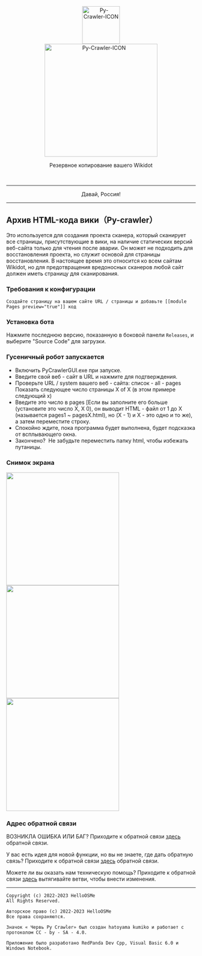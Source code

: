 <div class="center" align="center">
  <a href="#">
    <img alt="Py-Crawler-ICON" src="https://helloosdisk.wikidot.com/local--files/file:github/Pyc" width="100px">
  </a><br/>
  <img alt="Py-Crawler-ICON" src="https://helloosdisk.wikidot.com/local--files/file:github/pyctext.png" width="300px">
  <p>Резервное копирование вашего Wikidot</p>
  <img alt="" src="https://img.shields.io/github/license/HelloOSMe/Py-crawler">&nbsp;&nbsp;<img alt="" src="https://img.shields.io/github/v/release/HelloOSMe/Py-Crawler?include_prereleases">&nbsp;&nbsp;<img alt="" src="https://img.shields.io/github/stars/HelloOSMe/Py-crawler">
</div>

-----------
<p align="center">Давай, Россия!</p>
 
----------
## Архив HTML-кода вики（Py-crawler）

Это используется для создания проекта сканера, который сканирует все страницы, присутствующие в вики, на наличие статических версий веб-сайта только для чтения после аварии. Он может не подходить для восстановления проекта, но служит основой для страницы восстановления.
В настоящее время это относится ко всем сайтам Wikidot, но для предотвращения вредоносных сканеров любой сайт должен иметь страницу для сканирования.

### **Требования к конфигурации**
```
Создайте страницу на вашем сайте URL / страницы и добавьте [[module Pages preview="true"]] код
```

### **Установка бота**
 Нажмите последнюю версию, показанную в боковой панели `Releases`, и выберите "Source Code" для загрузки. 

### **Гусеничный робот запускается**
* Включить PyCrawlerGUI.exe при запуске. 
* Введите свой веб - сайт в URL и нажмите для подтверждения. 
* Проверьте URL / system вашего веб - сайта: список - all - pages Показать следующее число страницы X of X (в этом примере следующий x) 
* Введите это число в pages [Если вы заполните его больше (установите это число X, X 0), он выводит HTML - файл от 1 до X (называется pages1 ~ pagesX.html), но (X - 1) и X - это одно и то же), а затем переместите строку. 
* Спокойно ждите, пока программа будет выполнена, будет подсказка от всплывающего окна. 
* Закончено?  Не забудьте переместить папку html, чтобы избежать путаницы. 

### **Снимок экрана**
<img alt="" src="https://s1.ax1x.com/2023/02/20/pSXVpQJ.jpg" width="300px">  
<img alt="" src="https://s1.ax1x.com/2023/02/20/pSXExWF.jpg" width="300px">  
<img alt="" src="https://s1.ax1x.com/2023/02/20/pSXEzz4.jpg" width="300px">

### **Адрес обратной связи**
ВОЗНИКЛА ОШИБКА ИЛИ БАГ? Приходите к обратной связи [здесь](https://github.com/HelloOSMe/Py-crawler/issues) обратной связи.

У вас есть идея для новой функции, но вы не знаете, где дать обратную связь? Приходите к обратной связи [здесь](https://github.com/HelloOSMe/Py-crawler/issues) обратной связи.

Можете ли вы оказать нам техническую помощь? Приходите к обратной связи [здесь](https://github.com/HelloOSMe/Py-crawler/fork) вытягивайте ветви, чтобы внести изменения.

----------
```
Copyright (c) 2022-2023 HelloOSMe
All Rights Reserved.

Авторское право (c) 2022-2023 HelloOSMe
Все права сохраняются.

Значок « Червь Py Crawler» был создан hatoyama kumiko и работает с протоколом CC - by - SA - 4.0.

Приложение было разработано RedPanda Dev Cpp, Visual Basic 6.0 и Windows Notebook.
```
